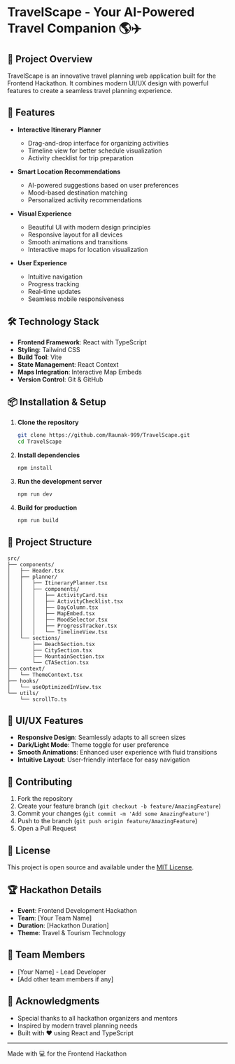 # TravelScape - Your AI-Powered Travel Companion 🌎✈️

## 🌟 Project Overview

TravelScape is an innovative travel planning web application built for the Frontend Hackathon. It combines modern UI/UX design with powerful features to create a seamless travel planning experience.

## 🚀 Features

- **Interactive Itinerary Planner**
  - Drag-and-drop interface for organizing activities
  - Timeline view for better schedule visualization
  - Activity checklist for trip preparation

- **Smart Location Recommendations**
  - AI-powered suggestions based on user preferences
  - Mood-based destination matching
  - Personalized activity recommendations

- **Visual Experience**
  - Beautiful UI with modern design principles
  - Responsive layout for all devices
  - Smooth animations and transitions
  - Interactive maps for location visualization

- **User Experience**
  - Intuitive navigation
  - Progress tracking
  - Real-time updates
  - Seamless mobile responsiveness

## 🛠️ Technology Stack

- **Frontend Framework**: React with TypeScript
- **Styling**: Tailwind CSS
- **Build Tool**: Vite
- **State Management**: React Context
- **Maps Integration**: Interactive Map Embeds
- **Version Control**: Git & GitHub

## 📦 Installation & Setup

1. **Clone the repository**
   ```bash
   git clone https://github.com/Raunak-999/TravelScape.git
   cd TravelScape
   ```

2. **Install dependencies**
   ```bash
   npm install
   ```

3. **Run the development server**
   ```bash
   npm run dev
   ```

4. **Build for production**
   ```bash
   npm run build
   ```

## 🎯 Project Structure

```
src/
├── components/
│   ├── Header.tsx
│   ├── planner/
│   │   ├── ItineraryPlanner.tsx
│   │   ├── components/
│   │   │   ├── ActivityCard.tsx
│   │   │   ├── ActivityChecklist.tsx
│   │   │   ├── DayColumn.tsx
│   │   │   ├── MapEmbed.tsx
│   │   │   ├── MoodSelector.tsx
│   │   │   ├── ProgressTracker.tsx
│   │   │   └── TimelineView.tsx
│   └── sections/
│       ├── BeachSection.tsx
│       ├── CitySection.tsx
│       ├── MountainSection.tsx
│       └── CTASection.tsx
├── context/
│   └── ThemeContext.tsx
├── hooks/
│   └── useOptimizedInView.tsx
└── utils/
    └── scrollTo.ts
```

## 🎨 UI/UX Features

- **Responsive Design**: Seamlessly adapts to all screen sizes
- **Dark/Light Mode**: Theme toggle for user preference
- **Smooth Animations**: Enhanced user experience with fluid transitions
- **Intuitive Layout**: User-friendly interface for easy navigation

## 🤝 Contributing

1. Fork the repository
2. Create your feature branch (`git checkout -b feature/AmazingFeature`)
3. Commit your changes (`git commit -m 'Add some AmazingFeature'`)
4. Push to the branch (`git push origin feature/AmazingFeature`)
5. Open a Pull Request

## 📝 License

This project is open source and available under the [MIT License](LICENSE).

## 🏆 Hackathon Details

- **Event**: Frontend Development Hackathon
- **Team**: [Your Team Name]
- **Duration**: [Hackathon Duration]
- **Theme**: Travel & Tourism Technology

## 👥 Team Members

- [Your Name] - Lead Developer
- [Add other team members if any]

## 🌟 Acknowledgments

- Special thanks to all hackathon organizers and mentors
- Inspired by modern travel planning needs
- Built with ❤️ using React and TypeScript

---

Made with 💻 for the Frontend Hackathon 